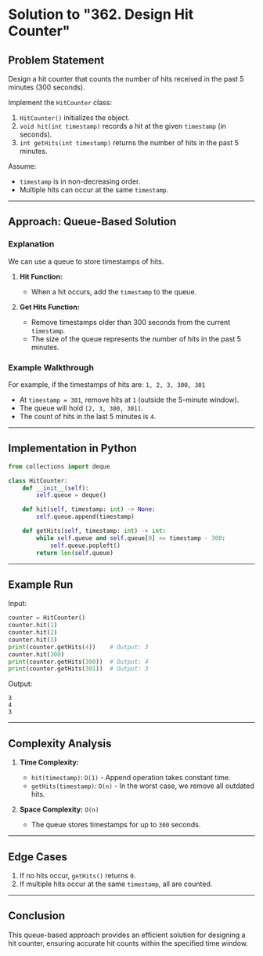 # Solution to "362. Design Hit Counter"

## Problem Statement

Design a hit counter that counts the number of hits received in the past 5 minutes (300 seconds).

Implement the `HitCounter` class:

1. `HitCounter()` initializes the object.
2. `void hit(int timestamp)` records a hit at the given `timestamp` (in seconds).
3. `int getHits(int timestamp)` returns the number of hits in the past 5 minutes.

Assume:

- `timestamp` is in non-decreasing order.
- Multiple hits can occur at the same `timestamp`.

---

## Approach: Queue-Based Solution

### Explanation

We can use a queue to store timestamps of hits.

1. **Hit Function:**
    
    - When a hit occurs, add the `timestamp` to the queue.
2. **Get Hits Function:**
    
    - Remove timestamps older than 300 seconds from the current `timestamp`.
    - The size of the queue represents the number of hits in the past 5 minutes.

### Example Walkthrough

For example, if the timestamps of hits are: `1, 2, 3, 300, 301`

- At `timestamp = 301`, remove hits at `1` (outside the 5-minute window).
- The queue will hold `[2, 3, 300, 301]`.
- The count of hits in the last 5 minutes is `4`.

---

## Implementation in Python

```python
from collections import deque

class HitCounter:
    def __init__(self):
        self.queue = deque()

    def hit(self, timestamp: int) -> None:
        self.queue.append(timestamp)

    def getHits(self, timestamp: int) -> int:
        while self.queue and self.queue[0] <= timestamp - 300:
            self.queue.popleft()
        return len(self.queue)
```

---

## Example Run

Input:

```python
counter = HitCounter()
counter.hit(1)
counter.hit(2)
counter.hit(3)
print(counter.getHits(4))    # Output: 3
counter.hit(300)
print(counter.getHits(300))  # Output: 4
print(counter.getHits(301))  # Output: 3
```

Output:

```
3
4
3
```

---

## Complexity Analysis

1. **Time Complexity:**
    
    - `hit(timestamp)`: `O(1)` - Append operation takes constant time.
    - `getHits(timestamp)`: `O(n)` - In the worst case, we remove all outdated hits.
2. **Space Complexity:** `O(n)`
    
    - The queue stores timestamps for up to `300` seconds.

---

## Edge Cases

1. If no hits occur, `getHits()` returns `0`.
2. If multiple hits occur at the same `timestamp`, all are counted.

---

## Conclusion

This queue-based approach provides an efficient solution for designing a hit counter, ensuring accurate hit counts within the specified time window.